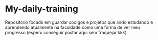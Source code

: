 # My-daily-training
Repositório focado em guardar codigos e projetos que ando estudando e aprendendo atualmente na faculdade como uma forma  de ver meu progresso (espero conseguir postar aqui sem fraquejar kkk)
